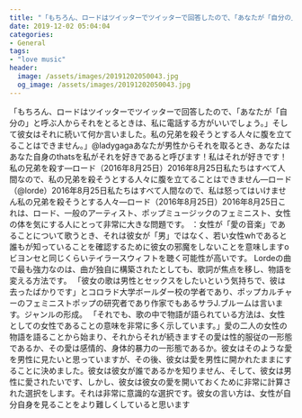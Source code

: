 ```yaml
---
title: "‭「もちろん、ロードはツイッターでツイッターで回答したので、「あなたが「自分の」と呼ぶ人からそれをとるときは、私に電話する方がいいでしょう。"
date: 2019-12-02 05:04:04
categories:
- General
tags:
- "love music"
header:
  image: /assets/images/20191202050043.jpg
  og_image: /assets/images/20191202050043.jpg
---
```


‭「もちろん、ロードはツイッターでツイッターで回答したので、「あなたが「自分の」と呼ぶ人からそれをとるときは、私に電話する方がいいでしょう。」そして彼女はそれに続いて何か言いました。私の兄弟を殺そうとする人々に腹を立てることはできません。」@ladygagaあなたが男性からそれを取るとき、あなたはあなた自身のthatsを私がそれを好きであると呼びます！私はそれが好きです！私の兄弟を殺す—ロード（2016年8月25日）2016年8月25日私たちはすべて人間なので、私の兄弟を殺そうとする人々に腹を立てることはできません—ロード（@lorde）2016年8月25日私たちはすべて人間なので、私は怒ってはいけません私の兄弟を殺そうとする人々—ロード（2016年8月25日）2016年8月25日これは、ロード、一般のアーティスト、ポップミュージックのフェミニスト、女性の体を気にする人にとって非常に大きな問題です。 ：女性が「愛の音楽」であることについて歌うとき、それは彼女が「男」ではなく、若い女性whであると誰もが知っていることを確認するために彼女の邪魔をしないことを意味しますoビヨンセと同じくらいテイラースウィフトを聴く可能性が高いです。 Lordeの曲で最も強力なのは、曲が独自に構築されたとしても、歌詞が焦点を移し、物語を変える方法です。 「彼女の歌は男性とセックスをしたいという気持ちで、彼は去ったばかりです」とコロラド大学ボールダー校の学者であり、ポップカルチャーのフェミニストポップの研究者であり作家でもあるサラJ.ブルームは言います。ジャンルの形成。 「それでも、歌の中で物語が語られている方法は、女性としての女性であることの意味を非常に多く示しています。」愛の二人の女性の物語を語ることから始まり、それからそれが続きますその愛は性的服従の一形態であるか、その愛は感情的、身体的暴力の一形態であるか。彼女はそのような愛を男性に見たいと思っていますが、その後、彼女は愛を男性に開かれたままにすることに決めました。彼女は彼女が誰であるかを知りません、そして、彼女は男性に愛されたいです、しかし、彼女は彼女の愛を開いておくために非常に計算された選択をします。それは非常に意識的な選択です。彼女の言い方は、女性が自分自身を見ることをより難しくしていると思います
